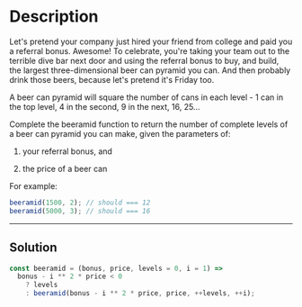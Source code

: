 # Description

Let's pretend your company just hired your friend from college and paid you a referral bonus. Awesome! To celebrate, you're taking your team out to the terrible dive bar next door and using the referral bonus to buy, and build, the largest three-dimensional beer can pyramid you can. And then probably drink those beers, because let's pretend it's Friday too.

A beer can pyramid will square the number of cans in each level - 1 can in the top level, 4 in the second, 9 in the next, 16, 25...

Complete the beeramid function to return the number of complete levels of a beer can pyramid you can make, given the parameters of:

1. your referral bonus, and

2. the price of a beer can

For example:

```js
beeramid(1500, 2); // should === 12
beeramid(5000, 3); // should === 16
```

---

## Solution

```js
const beeramid = (bonus, price, levels = 0, i = 1) =>
  bonus - i ** 2 * price < 0
    ? levels
    : beeramid(bonus - i ** 2 * price, price, ++levels, ++i);
```
